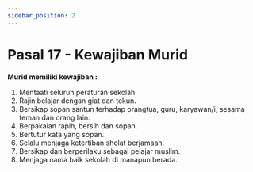 ```yaml
---
sidebar_position: 2
---
```


# Pasal 17 - Kewajiban Murid
**Murid memiliki kewajiban :**
1. Mentaati seluruh peraturan sekolah.
2. Rajin belajar dengan giat dan tekun.
3. Bersikap sopan santun terhadap orangtua, guru, karyawan/i, sesama teman dan orang lain.
4. Berpakaian rapih, bersih dan sopan.
5. Bertutur kata yang sopan.
6. Selalu menjaga ketertiban sholat berjamaah.
7. Bersikap dan berperilaku sebagai pelajar muslim.
8. Menjaga nama baik sekolah di manapun berada.
